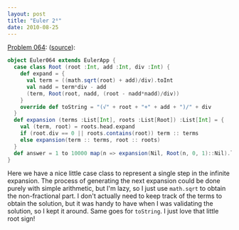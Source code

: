 ```yaml
---
layout: post
title: "Euler 2⁶"
date: 2010-08-25
---
```


[Problem 064]\: (<a href="http://github.com/samskivert/euler-scala/raw/master/Euler064.scala">source</a>):

```scala
object Euler064 extends EulerApp {
  case class Root (root :Int, add :Int, div :Int) {
    def expand = {
      val term = ((math.sqrt(root) + add)/div).toInt
      val nadd = term*div - add
      (term, Root(root, nadd, (root - nadd*nadd)/div))
    }
    override def toString = "(√" + root + "+" + add + ")/" + div
  }
  def expansion (terms :List[Int], roots :List[Root]) :List[Int] = {
    val (term, root) = roots.head.expand
    if (root.div == 0 || roots.contains(root)) term :: terms
    else expansion(term :: terms, root :: roots)
  }
  def answer = 1 to 10000 map(n => expansion(Nil, Root(n, 0, 1)::Nil).length) count(_%2==0)
}
```

Here we have a nice little case class to represent a single step in the infinite expansion. The
process of generating the next expansion could be done purely with simple arithmetic, but I'm lazy,
so I just use `math.sqrt` to obtain the non-fractional part. I don't actually need to keep track of
the terms to obtain the solution, but it was handy to have when I was validating the solution, so I
kept it around. Same goes for `toString`. I just love that little root sign!

[Problem 064]: http://projecteuler.net/index.php?section=problems&id=64

